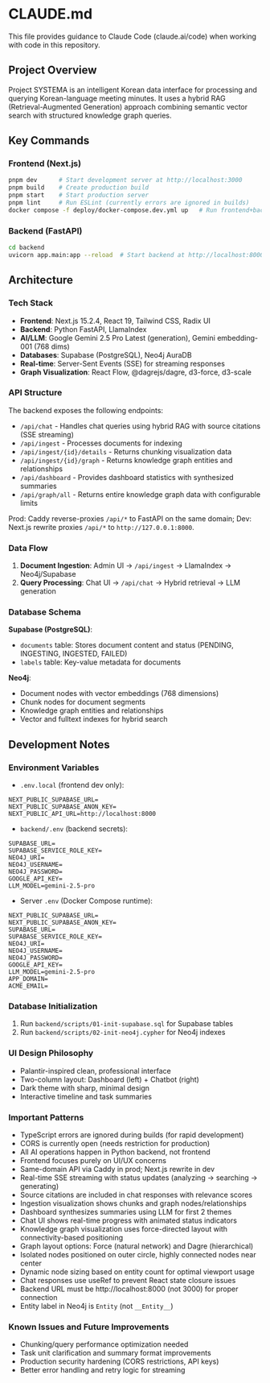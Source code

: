 # CLAUDE.md

This file provides guidance to Claude Code (claude.ai/code) when working with code in this repository.

## Project Overview

Project SYSTEMA is an intelligent Korean data interface for processing and querying Korean-language meeting minutes. It uses a hybrid RAG (Retrieval-Augmented Generation) approach combining semantic vector search with structured knowledge graph queries.

## Key Commands

### Frontend (Next.js)

```bash
pnpm dev      # Start development server at http://localhost:3000
pnpm build    # Create production build
pnpm start    # Start production server
pnpm lint     # Run ESLint (currently errors are ignored in builds)
docker compose -f deploy/docker-compose.dev.yml up   # Run frontend+backend in dev containers
```

### Backend (FastAPI)

```bash
cd backend
uvicorn app.main:app --reload  # Start backend at http://localhost:8000
```

## Architecture

### Tech Stack

- **Frontend**: Next.js 15.2.4, React 19, Tailwind CSS, Radix UI
- **Backend**: Python FastAPI, LlamaIndex
- **AI/LLM**: Google Gemini 2.5 Pro Latest (generation), Gemini embedding-001 (768 dims)
- **Databases**: Supabase (PostgreSQL), Neo4j AuraDB
- **Real-time**: Server-Sent Events (SSE) for streaming responses
- **Graph Visualization**: React Flow, @dagrejs/dagre, d3-force, d3-scale

### API Structure

The backend exposes the following endpoints:

- `/api/chat` - Handles chat queries using hybrid RAG with source citations (SSE streaming)
- `/api/ingest` - Processes documents for indexing
- `/api/ingest/{id}/details` - Returns chunking visualization data
- `/api/ingest/{id}/graph` - Returns knowledge graph entities and relationships
- `/api/dashboard` - Provides dashboard statistics with synthesized summaries
- `/api/graph/all` - Returns entire knowledge graph data with configurable limits

Prod: Caddy reverse-proxies `/api/*` to FastAPI on the same domain; Dev: Next.js rewrite proxies `/api/*` to `http://127.0.0.1:8000`.

### Data Flow

1. **Document Ingestion**: Admin UI → `/api/ingest` → LlamaIndex → Neo4j/Supabase
2. **Query Processing**: Chat UI → `/api/chat` → Hybrid retrieval → LLM generation

### Database Schema

**Supabase (PostgreSQL)**:

- `documents` table: Stores document content and status (PENDING, INGESTING, INGESTED, FAILED)
- `labels` table: Key-value metadata for documents

**Neo4j**:

- Document nodes with vector embeddings (768 dimensions)
- Chunk nodes for document segments
- Knowledge graph entities and relationships
- Vector and fulltext indexes for hybrid search

## Development Notes

### Environment Variables

- `.env.local` (frontend dev only):

```
NEXT_PUBLIC_SUPABASE_URL=
NEXT_PUBLIC_SUPABASE_ANON_KEY=
NEXT_PUBLIC_API_URL=http://localhost:8000
```

- `backend/.env` (backend secrets):

```
SUPABASE_URL=
SUPABASE_SERVICE_ROLE_KEY=
NEO4J_URI=
NEO4J_USERNAME=
NEO4J_PASSWORD=
GOOGLE_API_KEY=
LLM_MODEL=gemini-2.5-pro
```

- Server `.env` (Docker Compose runtime):

```
NEXT_PUBLIC_SUPABASE_URL=
NEXT_PUBLIC_SUPABASE_ANON_KEY=
SUPABASE_URL=
SUPABASE_SERVICE_ROLE_KEY=
NEO4J_URI=
NEO4J_USERNAME=
NEO4J_PASSWORD=
GOOGLE_API_KEY=
LLM_MODEL=gemini-2.5-pro
APP_DOMAIN=
ACME_EMAIL=
```

### Database Initialization

1. Run `backend/scripts/01-init-supabase.sql` for Supabase tables
2. Run `backend/scripts/02-init-neo4j.cypher` for Neo4j indexes

### UI Design Philosophy

- Palantir-inspired clean, professional interface
- Two-column layout: Dashboard (left) + Chatbot (right)
- Dark theme with sharp, minimal design
- Interactive timeline and task summaries

### Important Patterns

- TypeScript errors are ignored during builds (for rapid development)
- CORS is currently open (needs restriction for production)
- All AI operations happen in Python backend, not frontend
- Frontend focuses purely on UI/UX concerns
- Same-domain API via Caddy in prod; Next.js rewrite in dev
- Real-time SSE streaming with status updates (analyzing → searching → generating)
- Source citations are included in chat responses with relevance scores
- Ingestion visualization shows chunks and graph nodes/relationships
- Dashboard synthesizes summaries using LLM for first 2 themes
- Chat UI shows real-time progress with animated status indicators
- Knowledge graph visualization uses force-directed layout with connectivity-based positioning
- Graph layout options: Force (natural network) and Dagre (hierarchical)
- Isolated nodes positioned on outer circle, highly connected nodes near center
- Dynamic node sizing based on entity count for optimal viewport usage
- Chat responses use useRef to prevent React state closure issues
- Backend URL must be http://localhost:8000 (not 3000) for proper connection
- Entity label in Neo4j is `Entity` (not `__Entity__`)

### Known Issues and Future Improvements

- Chunking/query performance optimization needed
- Task unit clarification and summary format improvements
- Production security hardening (CORS restrictions, API keys)
- Better error handling and retry logic for streaming
